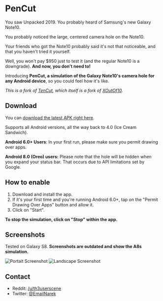 # PenCut

You saw Unpacked 2019. You probably heard of Samsung's new Galaxy Note10.

You probably noticed the large, centered camera hole on the Note10.

Your friends who got the Note10 probably said it's not that noticeable, and that you haven't tried it yourself.

Well, you won't pay $950 just to test it (and the regular Note10 is a downgrade). **And now, you don't need to!**

Introducing **PenCut, a simulation of the Galaxy Note10's camera hole for any Android device**, so you could feel how it's like.

_This is a fork of [TenCut](https://github.com/githubcatw/TenCut), which itself is a fork of [XOutOf10](https://github.com/idoideas/XOutOf10)._

## Download

You can [download the latest APK right here](https://github.com/githubcatw/TenCut/blob/master/tencut.apk?raw=true).

Supports all Android versions, all the way back to 4.0 (Ice Cream Sandwich).

**Android 6.0+ Users**: In your first run, please make sure you permit drawing over apps.

**Android 8.0 (Oreo) users:** Please note that the hole will be hidden when you expand your status bar. That occurs due to API limitations set by Google.

## How to enable

1. Download and install the app.
2. If it's your first time and you're running Android 6.0+, tap on the "Permit Drawing Over Apps" button and allow it.
3. Click on "Start".

**To stop the simulation, click on "Stop" within the app.**

## Screenshots

Tested on Galaxy S8. **Screenshots are outdated and show the A8s simulation.**

![Portait Screenshot](https://i.imgur.com/1PVANAf.jpg)
![Landscape Screenshot](https://i.imgur.com/GtZ7heO.jpg)

## Contact

* Reddit: [/u/th3userscene](https://www.reddit.com/user/th3userscene)
* Twitter: [@EmailNarek](https://www.twitter.com/EmailNarek)
